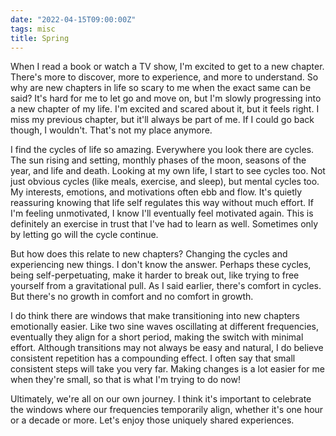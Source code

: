 ```yaml
---
date: "2022-04-15T09:00:00Z"
tags: misc
title: Spring
---
```


When I read a book or watch a TV show, I'm excited to get to a new chapter.
There's more to discover, more to experience, and more to understand. So why
are new chapters in life so scary to me when the exact same can be said? It's
hard for me to let go and move on, but I'm slowly progressing into a new
chapter of my life. I'm excited and scared about it, but it feels right. I miss
my previous chapter, but it'll always be part of me. If I could go back though,
I wouldn't. That's not my place anymore.

I find the cycles of life so amazing. Everywhere you look there are cycles. The
sun rising and setting, monthly phases of the moon, seasons of the year, and
life and death. Looking at my own life, I start to see cycles too. Not just
obvious cycles (like meals, exercise, and sleep), but mental cycles too. My
interests, emotions, and motivations often ebb and flow. It's quietly
reassuring knowing that life self regulates this way without much effort. If
I'm feeling unmotivated, I know I'll eventually feel motivated again. This is
definitely an exercise in trust that I've had to learn as well. Sometimes only
by letting go will the cycle continue.

But how does this relate to new chapters? Changing the cycles and experiencing
new things. I don't know the answer. Perhaps these cycles, being
self-perpetuating, make it harder to break out, like trying to free yourself
from a gravitational pull. As I said earlier, there's comfort in cycles.
But there's no growth in comfort and no comfort in growth.

I do think there are windows that make transitioning into new chapters
emotionally easier. Like two sine waves oscillating at different frequencies,
eventually they align for a short period, making the switch with minimal
effort. Although transitions may not always be easy and natural, I do believe
consistent repetition has a compounding effect. I often say that small
consistent steps will take you very far. Making changes is a lot easier for me
when they're small, so that is what I'm trying to do now!

Ultimately, we're all on our own journey. I think it's important to celebrate
the windows where our frequencies temporarily align, whether it's one hour or a
decade or more. Let's enjoy those uniquely shared experiences.
